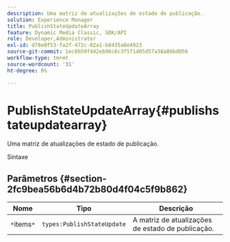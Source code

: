 ```yaml
---
description: Uma matriz de atualizações de estado de publicação.
solution: Experience Manager
title: PublishStateUpdateArray
feature: Dynamic Media Classic, SDK/API
role: Developer,Administrator
exl-id: d78e0f53-fa2f-472c-82a1-b8435a8e4923
source-git-commit: 1ec8b59f442eb96c6c3f5f1405d57a38a86bd056
workflow-type: tm+mt
source-wordcount: '31'
ht-degree: 0%

---
```


# PublishStateUpdateArray{#publishstateupdatearray}

Uma matriz de atualizações de estado de publicação.

Sintaxe

## Parâmetros {#section-2fc9bea56b6d4b72b80d4f04c5f9b862}

| Nome | Tipo | Descrição |
|---|---|---|
| `*`items`*` | `types:PublishStateUpdate` | A matriz de atualizações de estado de publicação. |
